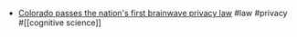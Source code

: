 - [Colorado passes the nation's first brainwave privacy law](https://fortune.com/2024/04/18/colorado-passes-brainwave-privacy-law-bcis-biometric-data/) #law #privacy #[[cognitive science]]